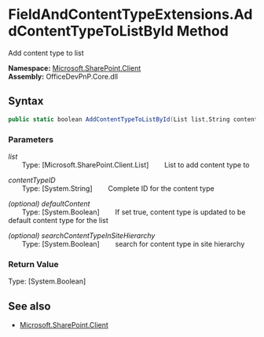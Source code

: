# FieldAndContentTypeExtensions.AddContentTypeToListById Method  
Add content type to list  

**Namespace:** [Microsoft.SharePoint.Client](Microsoft.SharePoint.Client.md)  
**Assembly:** OfficeDevPnP.Core.dll  
## Syntax
```C#
public static boolean AddContentTypeToListById(List list,String contentTypeID,Boolean defaultContent,Boolean searchContentTypeInSiteHierarchy)
```
### Parameters
*list*  
&emsp;&emsp;Type: [Microsoft.SharePoint.Client.List] 
&emsp;&emsp;List to add content type to  
  
*contentTypeID*  
&emsp;&emsp;Type: [System.String] 
&emsp;&emsp;Complete ID for the content type  
  
*(optional) defaultContent*  
&emsp;&emsp;Type: [System.Boolean] 
&emsp;&emsp;If set true, content type is updated to be default content type for the list  
  
*(optional) searchContentTypeInSiteHierarchy*  
&emsp;&emsp;Type: [System.Boolean] 
&emsp;&emsp;search for content type in site hierarchy  
  
### Return Value
Type: [System.Boolean]  

## See also
- [Microsoft.SharePoint.Client](Microsoft.SharePoint.Client.md)
